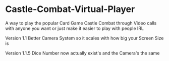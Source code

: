 # Castle-Combat-Virtual-Player
A way to play the popular Card Game Castle Combat through Video calls with anyone you want or just make it easier to play with people IRL

Version 1.1
Better Camera System so it scales with how big your Screen Size is

Version 1.1.5 
Dice Number now actually exist's and the Camera's the same 

